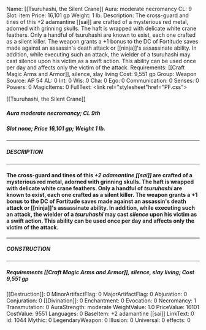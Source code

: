 Name: [[Tsuruhashi, the Silent Crane]]
Aura: moderate necromancy
CL: 9
Slot: item
Price: 16,101 gp
Weight: 1 lb.
Description: The cross-guard and tines of this +2 adamantine [[sai]] are crafted of a mysterious red metal, adorned with grinning skulls. The haft is wrapped with delicate white crane feathers. Only a handful of tsuruhashi are known to exist, each one crafted as a silent killer. The weapon grants a +1 bonus to the DC of Fortitude saves made against an assassin's death attack or [[ninja]]'s assassinate ability. In addition, while executing such an attack, the wielder of a tsuruhashi may cast silence upon his victim as a swift action. This ability can be used once per day and affects only the victim of the attack.
Requirements: [[Craft Magic Arms and Armor]], silence, slay living
Cost: 9,551 gp
Group: Weapon
Source: AP 54
AL: 0
Int: 0
Wis: 0
Cha: 0
Ego: 0
Communication: 0
Senses: 0
Powers: 0
MagicItems: 0
FullText: <link rel="stylesheet"href="PF.css"><div class="heading"><p class="alignleft">[[Tsuruhashi, the Silent Crane]]</p><div style="clear: both;"></div></div><div><h5><b>Aura </b>moderate necromancy; <b>CL </b>9th</h5><h5><b>Slot </b>none; <b>Price </b>16,101 gp; <b>Weight </b>1 lb.</h5></div><hr/><div><h5><b>DESCRIPTION</b></h5></div><hr/><div><h4><p>The cross-guard and tines of this <i>+2 adamantine [[sai]]</i> are crafted of a mysterious red metal, adorned with grinning skulls. The haft is wrapped with delicate white crane feathers. Only a handful of <i>tsuruhashi</i> are known to exist, each one crafted as a silent killer. The weapon grants a +1 bonus to the DC of Fortitude saves made against an assassin's death attack or [[ninja]]'s assassinate ability. In addition, while executing such an attack, the wielder of a <i>tsuruhashi</i> may cast <i>silence</i> upon his victim as a swift action. This ability can be used once per day and affects only the victim of the attack.</p></h4></div><hr/><div><h5><b>CONSTRUCTION</b></h5></div><hr/><div><h5><b>Requirements </b>[[Craft Magic Arms and Armor]], <i>silence</i>, <i>slay living</i>; <b>Cost </b>9,551 gp</h5></div>
[[Destruction]]: 0
MinorArtifactFlag: 0
MajorArtifactFlag: 0
Abjuration: 0
Conjuration: 0
[[Divination]]: 0
Enchantment: 0
Evocation: 0
Necromancy: 1
Transmutation: 0
AuraStrength: moderate
WeightValue: 1.0
PriceValue: 16101
CostValue: 9551
Languages: 0
BaseItem: +2 adamantine [[sai]]
LinkText: 0
id: 1044
Mythic: 0
LegendaryWeapon: 0
Illusion: 0
Universal: 0
effects: 0

